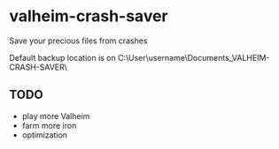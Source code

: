 # valheim-crash-saver
Save your precious files from crashes

Default backup location is on C:\User\username\Documents\_VALHEIM-CRASH-SAVER\

## TODO
- play more Valheim
- farm more iron
- optimization
